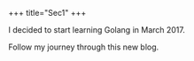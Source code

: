 +++
title="Sec1"
+++

I decided to start learning Golang in March 2017.

Follow my journey through this new blog.